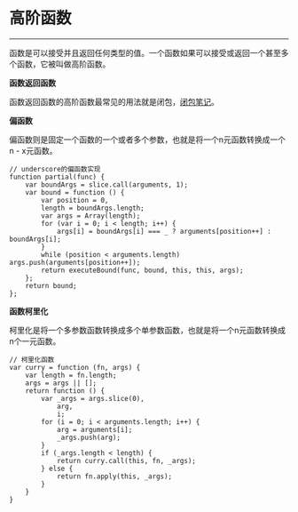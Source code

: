 # 高阶函数 #


----------

函数是可以接受并且返回任何类型的值。一个函数如果可以接受或返回一个甚至多个函数，它被叫做高阶函数。

**函数返回函数**

函数返回函数的高阶函数最常见的用法就是闭包，[闭包笔记]()。

**偏函数**

偏函数则是固定一个函数的一个或者多个参数，也就是将一个n元函数转换成一个n - x元函数。

	// underscore的偏函数实现
	function partial(func) {
	    var boundArgs = slice.call(arguments, 1);
	    var bound = function () {
	      	var position = 0,
	        length = boundArgs.length;
	      	var args = Array(length);
	      	for (var i = 0; i < length; i++) {
	        	args[i] = boundArgs[i] === _ ? arguments[position++] : boundArgs[i];
	      	}
	      	while (position < arguments.length) args.push(arguments[position++]);
	      	return executeBound(func, bound, this, this, args);
	    };
	    return bound;
  	};

**函数柯里化**

柯里化是将一个多参数函数转换成多个单参数函数，也就是将一个n元函数转换成n个一元函数。

	// 柯里化函数
	var curry = function (fn, args) {
	    var length = fn.length;
	    args = args || [];
	    return function () {
	        var _args = args.slice(0),
	            arg,
	            i;
	        for (i = 0; i < arguments.length; i++) {
	            arg = arguments[i];
	            _args.push(arg);
	        }
	        if (_args.length < length) {
	            return curry.call(this, fn, _args);
	        } else {
	            return fn.apply(this, _args);
	        }
	    }
	}